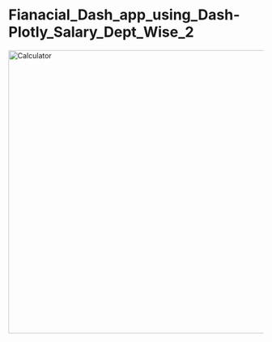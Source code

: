 # Fianacial_Dash_app_using_Dash-Plotly_Salary_Dept_Wise_2
<img width="559" alt="Calculator" src="https://user-images.githubusercontent.com/82444922/220929681-8f4406eb-9a16-42b6-9023-1b3517a0b5f3.png">
